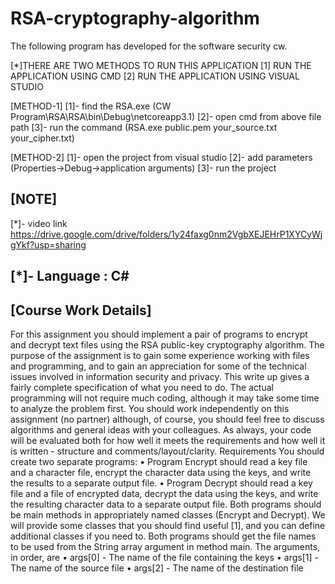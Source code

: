 # RSA-cryptography-algorithm
The following program has developed for the software security cw.

[*]THERE ARE TWO METHODS TO RUN THIS APPLICATION
	[1] RUN THE APPLICATION USING CMD
	[2] RUN THE APPLICATION USING VISUAL STUDIO

[METHOD-1] 
	[1]- find the RSA.exe (CW Program\RSA\RSA\bin\Debug\netcoreapp3.1)
	[2]- open cmd from above file path
	[3]- run the command (RSA.exe public.pem your_source.txt your_cipher.txt)

[METHOD-2]
	[1]- open the project from visual studio
	[2]- add parameters (Properties->Debug->application arguments)
	[3]- run the project

[NOTE]
------------------------------------------------------------------------------------
[*]- video link 
https://drive.google.com/drive/folders/1y24faxg0nm2VgbXEJEHrP1XYCyWjgYkf?usp=sharing

[*]- Language : C#
------------------------------------------------------------------------------------

[Course Work Details]
-------------------------------------------------------------------------------------------------------

For this assignment you should implement a pair of programs to encrypt and decrypt text files using the
RSA public-key cryptography algorithm. The purpose of the assignment is to gain some experience
working with files and programming, and to gain an appreciation for some of the technical issues
involved in information security and privacy.
This write up gives a fairly complete specification of what you need to do. The actual programming will
not require much coding, although it may take some time to analyze the problem first. You should work
independently on this assignment (no partner) although, of course, you should feel free to discuss
algorithms and general ideas with your colleagues.
As always, your code will be evaluated both for how well it meets the requirements and how well it is
written - structure and comments/layout/clarity.
Requirements
You should create two separate programs:
• Program Encrypt should read a key file and a character file, encrypt the character data using the
keys, and write the results to a separate output file.
• Program Decrypt should read a key file and a file of encrypted data, decrypt the data using the
keys, and write the resulting character data to a separate output file.
Both programs should be main methods in appropriately named classes (Encrypt and Decrypt). We will
provide some classes that you should find useful [1], and you can define additional classes if you need to.
Both programs should get the file names to be used from the String array argument in method main. The
arguments, in order, are
• args[0] - The name of the file containing the keys
• args[1] - The name of the source file
• args[2] - The name of the destination file
